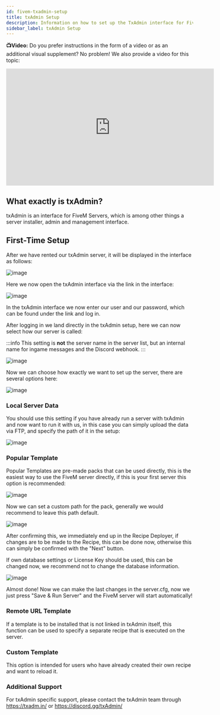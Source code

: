```yaml
---
id: fivem-txadmin-setup
title: txAdmin Setup
description: Information on how to set up the TxAdmin interface for FiveM game servers from ZAP-Hosting - ZAP-Hosting.com Documentation
sidebar_label: txAdmin Setup
---
```




**📺Video:** Do you prefer instructions in the form of a video or as an additional visual supplement? No problem! We also provide a video for this topic: 

<iframe width="560" height="315" src="https://www.youtube.com/embed/n3RoiExrvN0" title="YouTube video player" frameborder="0" allow="accelerometer; autoplay; clipboard-write; encrypted-media; gyroscope; picture-in-picture" allowfullscreen></iframe>


## What exactly is txAdmin?

txAdmin is an interface for FiveM Servers, which is among other things a server installer, admin and management interface.

## First-Time Setup

After we have rented our txAdmin server, it will be displayed in the interface as follows:

![image](https://user-images.githubusercontent.com/13604413/159169306-97751551-ef77-47a1-9fe2-acf2a437c16c.png)

Here we now open the txAdmin interface via the link in the interface:

![image](https://user-images.githubusercontent.com/13604413/159169313-5e9e3c01-1c48-48e5-855e-6126c39bfdf9.png)

In the txAdmin interface we now enter our user and our password, which can be found under the link and log in.

After logging in we land directly in the txAdmin setup, here we can now select how our server is called:

:::info
This setting is **not** the server name in the server list, but an internal name for ingame messages and the Discord webhook.
:::

![image](https://user-images.githubusercontent.com/13604413/159169329-6b9670f4-e472-4619-8451-4dc8158a33cf.png)

Now we can choose how exactly we want to set up the server, there are several options here:

![image](https://user-images.githubusercontent.com/13604413/159169335-a4a52bc6-020e-4116-985c-9145ae7d5d84.png)

### Local Server Data

You should use this setting if you have already run a server with txAdmin and now want to run it with us, in this case you can simply upload the data via FTP, and specify the path of it in the setup:

![image](https://user-images.githubusercontent.com/13604413/159169346-9d8536fc-8fe2-4746-aa78-67b54b60c89c.png)


### Popular Template

Popular Templates are pre-made packs that can be used directly, this is the easiest way to use the FiveM server directly, if this is your first server this option is recommended:

![image](https://github.com/zaphosting/docs/assets/13604413/1363dc9c-bd9e-4aea-86d5-a85e989b06f3)

Now we can set a custom path for the pack, generally we would recommend to leave this path default.

![image](https://user-images.githubusercontent.com/13604413/159169394-3fc332b4-4537-46cf-bd25-57235783c843.png)


After confirming this, we immediately end up in the Recipe Deployer, if changes are to be made to the Recipe, this can be done now, otherwise this can simply be confirmed with the "Next" button.


If own database settings or License Key should be used, this can be changed now, we recommend not to change the database information.

![image](https://user-images.githubusercontent.com/13604413/159169403-1909153c-67ac-4b6b-9623-7d8cf6f0751b.png)



Almost done! Now we can make the last changes in the server.cfg, now we just press "Save & Run Server" and the FiveM server will start automatically!

### Remote URL Template

If a template is to be installed that is not linked in txAdmin itself, this function can be used to specify a separate recipe that is executed on the server.

### Custom Template

This option is intended for users who have already created their own recipe and want to reload it.

### Additional Support

For txAdmin specific support, please contact the txAdmin team through https://txadm.in/ or https://discord.gg/txAdmin/
